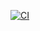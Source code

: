 [![CI](https://github.com/skendis/financial-independence/actions/workflows/integration.js.yml/badge.svg)](https://github.com/skendis/financial-independence/actions/workflows/integration.js.yml)
